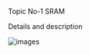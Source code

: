 Topic No-1 SRAM 

Details and description 


![images](https://github.com/user-attachments/assets/d74a0307-f69d-4bcf-93b1-21291c8498dd)

